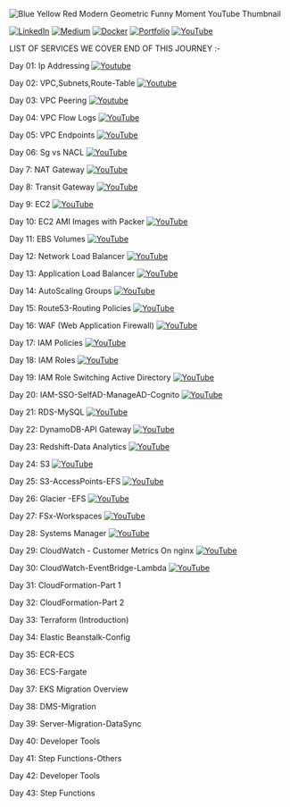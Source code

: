 ![Blue Yellow Red Modern Geometric Funny Moment YouTube Thumbnail](https://github.com/saikiranpi/Aws-Mastery-Journey/assets/109568252/5f6ac0f0-3b4c-409a-b124-f1daf2ba901b)



[![LinkedIn](https://img.shields.io/badge/LinkedIn-%230077B5.svg?logo=linkedin&logoColor=white)](https://linkedin.com/in/https://www.linkedin.com/in/saikiran-p-a0243569/) 
[![Medium](https://img.shields.io/badge/Medium-12100E?logo=medium&logoColor=white)](https://medium.com/@https://medium.com/@pinapathrunisaikiran) 
[![Docker](https://img.shields.io/badge/docker-12100E?logo=docker&logoColor=blue)](https://hub.docker.com/u/kiran2361993) 
[![Portfolio](https://img.shields.io/badge/portfolio-green)](https://www.saikiranpi.in) 
[![YouTube](https://img.shields.io/badge/YouTube-%23FF0000.svg?logo=YouTube&logoColor=white)](https://youtube.com/@https://www.youtube.com/channel/UC0n5QpkSD-UcCOsBuFNEcJQ) 



LIST OF SERVICES WE COVER END OF THIS JOURNEY :-

Day 01: Ip Addressing  [![Youtube](https://img.shields.io/badge/YouTube-%23FF0000.svg?logo=YouTube&logoColor=white)](https://youtu.be/QzYP_5dDPQI?si=UHH8mKsHjZ1P0mNF)  

Day 02: VPC,Subnets,Route-Table  [![Youtube](https://img.shields.io/badge/YouTube-%23FF0000.svg?logo=YouTube&logoColor=white)](https://youtu.be/0uWnEiuWnXI?si=CkqmwHYGCayNK0Ez)  

Day 03: VPC Peering  [![Youtube](https://img.shields.io/badge/YouTube-%23FF0000.svg?logo=YouTube&logoColor=white)](https://youtu.be/QtWYT2wE4gA?si=4ex4NqeqFm2ZbClG)  

Day 04: VPC Flow Logs  [![YouTube](https://img.shields.io/badge/YouTube-%23FF0000.svg?logo=YouTube&logoColor=white)](https://youtu.be/6CjIT068Ss0?si=ZJmTory1iB6JSQzu)

Day 05: VPC Endpoints  [![YouTube](https://img.shields.io/badge/YouTube-%23FF0000.svg?logo=YouTube&logoColor=white)](https://youtu.be/wSKsJ44PpUo?si=DHSgO8zg97B0TTJb)

Day 06: Sg vs NACL  [![YouTube](https://img.shields.io/badge/YouTube-%23FF0000.svg?logo=YouTube&logoColor=white)](https://youtu.be/wHxH8kGY_nU?si=pkJr6X-IX0F3ieTP)

Day 7: NAT Gateway [![YouTube](https://img.shields.io/badge/YouTube-%23FF0000.svg?logo=YouTube&logoColor=white)](https://youtu.be/9vwzfyUNMKM?si=j71supOOBHNmFjQU)

Day 8: Transit Gateway [![YouTube](https://img.shields.io/badge/YouTube-%23FF0000.svg?logo=YouTube&logoColor=white)](https://youtu.be/h6woUZlxcp8?si=HJBO-qMt9GRbzI8h)

Day 9: EC2 [![YouTube](https://img.shields.io/badge/YouTube-%23FF0000.svg?logo=YouTube&logoColor=white)](https://youtu.be/xVlDWX4ewdc?si=-Et2JkYjCqV5Npux)

Day 10: EC2 AMI Images with Packer [![YouTube](https://img.shields.io/badge/YouTube-%23FF0000.svg?logo=YouTube&logoColor=white)](https://youtu.be/cZEKWxYeEUA?si=ibdBvUnpF_jLQHr3)

Day 11: EBS Volumes [![YouTube](https://img.shields.io/badge/YouTube-%23FF0000.svg?logo=YouTube&logoColor=white)](https://youtu.be/hwX9zyAAWLs?si=UEnBUODEKdtitqEW)

Day 12: Network Load Balancer [![YouTube](https://img.shields.io/badge/YouTube-%23FF0000.svg?logo=YouTube&logoColor=white)](https://youtu.be/th9K0k_J-W4) 

Day 13: Application Load Balancer [![YouTube](https://img.shields.io/badge/YouTube-%23FF0000.svg?logo=YouTube&logoColor=white)](https://youtu.be/I4s4VT6k2DU) 

Day 14: AutoScaling Groups [![YouTube](https://img.shields.io/badge/YouTube-%23FF0000.svg?logo=YouTube&logoColor=white)](https://youtu.be/IcBlMtVJekQ)

Day 15: Route53-Routing Policies [![YouTube](https://img.shields.io/badge/YouTube-%23FF0000.svg?logo=YouTube&logoColor=white)](https://youtu.be/3ZAbp2gd82Y?si=j1scJw6X_JbwNm9J)

Day 16: WAF (Web Application Firewall) [![YouTube](https://img.shields.io/badge/YouTube-%23FF0000.svg?logo=YouTube&logoColor=white)](https://youtu.be/sCBwaQwZ8xY?si=hQG2iWWycA6OHlz0)

Day 17: IAM Policies [![YouTube](https://img.shields.io/badge/YouTube-%23FF0000.svg?logo=YouTube&logoColor=white)](https://youtu.be/i1WrUy-RxCs?si=80YTIDVfM-M7dpIZ)

Day 18: IAM Roles [![YouTube](https://img.shields.io/badge/YouTube-%23FF0000.svg?logo=YouTube&logoColor=white)](https://youtu.be/XjhrAQdoJow?si=bYQHbhzJnvL0BUDE)

Day 19: IAM Role Switching Active Directory [![YouTube](https://img.shields.io/badge/YouTube-%23FF0000.svg?logo=YouTube&logoColor=white)](https://youtu.be/ayPLTf-svfM?si=0TMna3D-Fe1TpiAc)

Day 20: IAM-SSO-SelfAD-ManageAD-Cognito [![YouTube](https://img.shields.io/badge/YouTube-%23FF0000.svg?logo=YouTube&logoColor=white)](https://youtu.be/wo1Sv47QfXw?si=gfoGuRmLBhzKJJCT)

Day 21: RDS-MySQL  [![YouTube](https://img.shields.io/badge/YouTube-%23FF0000.svg?logo=YouTube&logoColor=white)](https://youtu.be/rejfGRBPD_Q?si=AZwXSFuqaADfn95B)

Day 22: DynamoDB-API Gateway [![YouTube](https://img.shields.io/badge/YouTube-%23FF0000.svg?logo=YouTube&logoColor=white)](https://youtu.be/l9J4Amgmz_g?si=sCA5y_oPxxjUqfWw)

Day 23: Redshift-Data Analytics  [![YouTube](https://img.shields.io/badge/YouTube-%23FF0000.svg?logo=YouTube&logoColor=white)](https://youtu.be/M3t5i3lNxgc?si=YIg3oa3nub_xbyj2)

Day 24: S3 [![YouTube](https://img.shields.io/badge/YouTube-%23FF0000.svg?logo=YouTube&logoColor=white)](https://youtu.be/Q4LNQSgVWcs?si=2vcoXxWviKJ0F07D)
 
Day 25: S3-AccessPoints-EFS [![YouTube](https://img.shields.io/badge/YouTube-%23FF0000.svg?logo=YouTube&logoColor=white)](https://youtu.be/S61Ow7TQ-fg?si=dlsmFiGeivjeGVR-)

Day 26: Glacier -EFS [![YouTube](https://img.shields.io/badge/YouTube-%23FF0000.svg?logo=YouTube&logoColor=white)](https://youtu.be/r9KZjWNECwk?si=xtBjytQWnDoYqZ3l) 

Day 27: FSx-Workspaces [![YouTube](https://img.shields.io/badge/YouTube-%23FF0000.svg?logo=YouTube&logoColor=white)](https://youtu.be/FgFehTUHn50?si=CbzKpdwQAx0IgYDQ)

Day 28: Systems Manager [![YouTube](https://img.shields.io/badge/YouTube-%23FF0000.svg?logo=YouTube&logoColor=white)](https://youtu.be/LQnMRX8Ow1A?si=VPLZsBq2utk_Ha2f)

Day 29: CloudWatch - Customer Metrics On nginx [![YouTube](https://img.shields.io/badge/YouTube-%23FF0000.svg?logo=YouTube&logoColor=white)](https://youtu.be/RDJyzIPjyzw?si=R5OpHL-gFgOKw8_H)

Day 30: CloudWatch-EventBridge-Lambda  [![YouTube](https://img.shields.io/badge/YouTube-%23FF0000.svg?logo=YouTube&logoColor=white)](https://youtu.be/iS3MIvcV9B0?si=bRKCIuSMlBTZWh6e)

Day 31: CloudFormation-Part 1

Day 32: CloudFormation-Part 2

Day 33: Terraform (Introduction)

Day 34: Elastic Beanstalk-Config

Day 35: ECR-ECS

Day 36: ECS-Fargate

Day 37: EKS Migration Overview

Day 38: DMS-Migration

Day 39: Server-Migration-DataSync

Day 40: Developer Tools

Day 41: Step Functions-Others

Day 42: Developer Tools

Day 43: Step Functions
